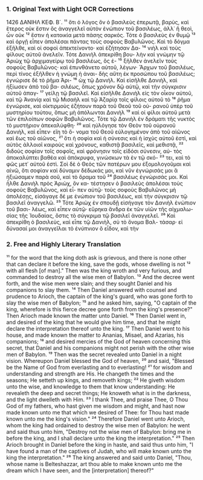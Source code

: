 ### 1. Original Text with Light OCR Corrections

1426 ΔΑΝΙΗΛ ΚΕΦ. Β´.
¹¹ ὅτι ὁ λόγος ὃν ὁ βασιλεὺς ἐπερωτᾷ, βαρὺς, καὶ ἕτερος οὐκ ἔστιν
ὃς ἀναγγελεῖ αὐτὸν ἐνώπιον τοῦ βασιλέως, ἀλλ᾽ ἢ θεοὶ, ὧν οὐκ
¹² ἔστιν ἡ κατοικία μετὰ πάσης σαρκός. Τότε ὁ βασιλεὺς ἐν θυμῷ
¹³ καὶ ὀργῇ εἶπεν ἀπολέσαι πάντας τοὺς σοφοὺς Βαβυλῶνος. Καὶ
τὸ δόγμα ἐξῆλθε, καὶ οἱ σοφοὶ ἀπεκτείνοντο· καὶ ἐζήτησαν Δα-
¹⁴ νιὴλ καὶ τοὺς φίλους αὐτοῦ ἀνελεῖν. Τότε Δανιὴλ ἀπεκρίθη βου-
λὴν καὶ γνώμην τῷ Ἀριὼχ τῷ ἀρχιμαγείρῳ τοῦ βασιλέως, ὃς ἐ-
¹⁵ ξῆλθεν ἀνελεῖν τοὺς σοφοὺς Βαβυλῶνος· καὶ ἐπυνθάνετο αὐτοῦ,
λέγων· Ἄρχων τοῦ βασιλέως, περὶ τίνος ἐξῆλθεν ἡ γνώμη ἡ ἀναι-
δὴς αὕτη ἐκ προσώπου τοῦ βασιλέως; ἐγνώρισε δὲ τὸ ῥῆμα Ἀρι-
¹⁶ ὼχ τῷ Δανιήλ. Καὶ εἰσῆλθε Δανιὴλ, καὶ ἠξίωσεν ἀπὸ τοῦ βα-
σιλέως, ὅπως χρόνον δῷ αὐτῷ, καὶ τὴν σύγκρισιν αὐτοῦ ἀπαγ-
¹⁷ γείλῃ τῷ βασιλεῖ. Καὶ εἰσῆλθε Δανιὴλ εἰς τὸν οἶκον αὐτοῦ, καὶ
τῷ Ἀνανίᾳ καὶ τῷ Μισαὴλ καὶ τῷ Ἀζαρίᾳ τοῖς φίλοις αὐτοῦ τὸ
¹⁸ ῥῆμα ἐγνώρισε, καὶ οἰκτιρμοὺς ἐζήτουν παρὰ τοῦ Θεοῦ τοῦ οὐ-
ρανοῦ ὑπὲρ τοῦ μυστηρίου τούτου, ὅπως μὴ ἀπόλωνται Δανιὴλ
¹⁹ καὶ οἱ φίλοι αὐτοῦ μετὰ τῶν ἐπιλοίπων σοφῶν Βαβυλῶνος. Τότε
τῷ Δανιὴλ ἐν δράματι τῆς νυκτὸς τὸ μυστήριον ἀπεκαλύφθη·
²⁰ καὶ ηὐλόγησε τὸν Θεὸν τοῦ οὐρανοῦ Δανιὴλ, καὶ εἶπεν· εἴη τὸ ὄ-
νομα τοῦ Θεοῦ εὐλογημένον ἀπὸ τοῦ αἰῶνος καὶ ἕως τοῦ αἰῶνος,
²¹ ὅτι ἡ σοφία καὶ ἡ σύνεσις καὶ ἡ ἰσχὺς αὐτοῦ ἐστὶ, καὶ αὐτὸς
ἀλλοιοῖ καιροὺς καὶ χρόνους, καθιστᾷ βασιλεῖς, καὶ μεθιστᾷ,
²² διδούς σοφίαν τοῖς σοφοῖς, καὶ φρόνησιν τοῖς εἰδόσι σύνεσιν, αὐ-
τὸς ἀποκαλύπτει βαθέα καὶ ἀπόκρυφα, γινώσκων τὰ ἐν τῷ σκό-
²³ τει, καὶ τὸ φῶς μετ᾿ αὐτοῦ ἐστὶ. Σοὶ δὲ ὁ Θεὸς τῶν πατέρων μου
ἐξομολογοῦμαι καὶ αἰνῶ, ὅτι σοφίαν καὶ δύναμιν δέδωκάς μοι,
καὶ νῦν ἐγνώρισάς μοι ἃ ἠξιώσαμεν παρὰ σοῦ, καὶ τὸ ὅραμα τοῦ
²⁴ βασιλέως ἐγνώρισάς μοι. Καὶ ἦλθε Δανιὴλ πρὸς Ἀριὼχ, ὃν κα-
τέστησεν ὁ βασιλεὺς ἀπολέσαι τοὺς σοφοὺς Βαβυλῶνος, καὶ εἶ-
πεν αὐτῷ· τοὺς σοφοὺς Βαβυλῶνος μὴ ἀπολέσῃς, εἰσάγαγε δέ με
ἐνώπιον τοῦ βασιλέως, καὶ τὴν σύγκρισιν τῷ βασιλεῖ ἀναγγελῶ.
²⁵ Τότε Ἀριὼχ ἐν σπουδῇ εἰσήγαγε τὸν Δανιὴλ ἐνώπιον τοῦ βασι-
λέως, καὶ εἶπεν αὐτῷ· εὕρηκα ἄνδρα ἐκ τῶν υἱῶν τῆς αἰχμαλω-
σίας τῆς Ἰουδαίας, ὅστις τὸ σύγκριμα τῷ βασιλεῖ ἀναγγελεῖ.
²⁶ Καὶ ἀπεκρίθη ὁ βασιλεὺς, καὶ εἶπε τῷ Δανιὴλ, σὺ τὸ ὄνομα Βαλ-
τάσαρ· εἰ δύνασαί μοι ἀναγγεῖλαι τὸ ἐνύπνιον ὃ εἶδον, καὶ τὴν

### 2. Free and Highly Literary Translation

¹¹ for the word that the king doth ask is grievous, and there is none other that can declare it before the king, save the gods, whose dwelling is not
¹² with all flesh [of man]."
Then was the king wroth and very furious, and commanded to destroy all the wise men of Babylon.
¹³ And the decree went forth, and the wise men were slain; and they sought Daniel and his companions to slay them.
¹⁴ Then Daniel answered with counsel and prudence to Arioch, the captain of the king's guard, who was gone forth to slay the wise men of Babylon;
¹⁵ and he asked him, saying, "O captain of the king, wherefore is this fierce decree gone forth from the king's presence?" Then Arioch made known the matter unto Daniel.
¹⁶ Then Daniel went in, and desired of the king that he would give him time, and that he might declare the interpretation thereof unto the king.
¹⁷ Then Daniel went to his house, and made known the matter to Ananias, Misael, and Azarias, his companions;
¹⁸ and desired mercies of the God of heaven concerning this secret, that Daniel and his companions might not perish with the other wise men of Babylon.
¹⁹ Then was the secret revealed unto Daniel in a night vision. Whereupon Daniel blessed the God of heaven,
²⁰ and said, "Blessed be the Name of God from everlasting and to everlasting!
²¹ for wisdom and understanding and strength are His. He changeth the times and the seasons; He setteth up kings, and removeth kings;
²² He giveth wisdom unto the wise, and knowledge to them that know understanding: He revealeth the deep and secret things; He knoweth what is in the darkness, and the light dwelleth with Him.
²³ I thank Thee, and praise Thee, O Thou God of my fathers, who hast given me wisdom and might, and hast now made known unto me that which we desired of Thee: for Thou hast made known unto me the king's vision."
²⁴ Therefore Daniel went unto Arioch, whom the king had ordained to destroy the wise men of Babylon: he went and said thus unto him, "Destroy not the wise men of Babylon: bring me in before the king, and I shall declare unto the king the interpretation."
²⁵ Then Arioch brought in Daniel before the king in haste, and said thus unto him, "I have found a man of the captives of Judah, who will make known unto the king the interpretation."
²⁶ The king answered and said unto Daniel, "Thou, whose name is Belteshazzar, art thou able to make known unto me the dream which I have seen, and the [interpretation] thereof?"